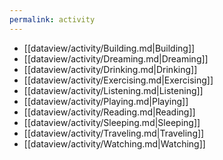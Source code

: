 ```yaml
---
permalink: activity
---
```



- [[dataview/activity/Building.md|Building]]
- [[dataview/activity/Dreaming.md|Dreaming]]
- [[dataview/activity/Drinking.md|Drinking]]
- [[dataview/activity/Exercising.md|Exercising]]
- [[dataview/activity/Listening.md|Listening]]
- [[dataview/activity/Playing.md|Playing]]
- [[dataview/activity/Reading.md|Reading]]
- [[dataview/activity/Sleeping.md|Sleeping]]
- [[dataview/activity/Traveling.md|Traveling]]
- [[dataview/activity/Watching.md|Watching]]
